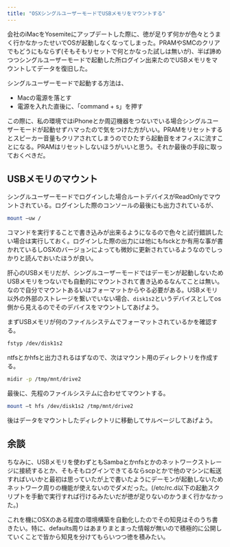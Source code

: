 ```yaml
---
title: "OSXシングルユーザーモードでUSBメモリをマウントする"
---
```


会社のiMacをYosemiteにアップデートした際に、徳が足りず何かが色々とうまく行かなかったせいでOSが起動しなくなってしまった。PRAMやSMCのクリアでもどうにもならず(そもそもリセットで何とかなった試しは無いが)、半ば諦めつつシングルユーザーモードで起動した所ログイン出来たのでUSBメモリをマウントしてデータを復旧した。

シングルユーザーモードで起動する方法は、

* Macの電源を落とす
* 電源を入れた直後に、「command + s」を押す

この際に、私の環境ではiPhoneとか周辺機器をつないでいる場合シングルユーザーモードが起動せずハマったので気をつけた方がいい。PRAMをリセットするとスピーカー音量もクリアされてしまうのでひたすら起動音をオフィスに流すことになる。PRAMはリセットしないほうがいいと思う。それか最後の手段に取っておくべきだ。

## USBメモリのマウント

シングルユーザーモードでログインした場合ルートデバイスがReadOnlyでマウントされている。ログインした際のコンソールの最後にも出力されているが、

```sh
mount –uw /
```

コマンドを実行することで書き込みが出来るようになるので色々と試行錯誤したい場合は実行しておく。ログインした際の出力には他にもfsckとか有用な事が書かれているしOSXのバージョンによっても微妙に更新されているようなのでしっかりと読んでおいたほうが良い。

肝心のUSBメモリだが、シングルユーザーモードではデーモンが起動しないためUSBメモリをつないでも自動的にマウントされて書き込めるなんてことは無い。なので自分でマウントあるいはフォーマットからやる必要がある。USBメモリ以外の外部のストレージを繋いでいない場合、`disk1s2`というデバイスとしてos側から見えるのでそのデバイスをマウントしてあげよう。

まずUSBメモリが何のファイルシステムでフォーマットされているかを確認する。

```sh
fstyp /dev/disk1s2
```

ntfsとかhfsと出力されるはずなので、次はマウント用のディレクトリを作成する。

```sh
midir -p /tmp/mnt/drive2
```

最後に、先程のファイルシステムに合わせてマウントする。

```sh
mount –t hfs /dev/disk1s2 /tmp/mnt/drive2
```

後はデータをマウントしたディレクトリに移動してサルベージしてあげよう。

## 余談

ちなみに、USBメモリを使わずともSambaとかnfsとかのネットワークストレージに接続するとか、そもそもログインできてるならscpとかで他のマシンに転送すればいいかと最初は思っていたが上で書いたようにデーモンが起動しないためネットワーク周りの機能が使えないのでダメだった。(/etc/rc.d以下の起動スクリプトを手動で実行すれば行けるみたいだが徳が足りないのかうまく行かなかった。)

これを機にOSXのある程度の環境構築を自動化したのでその知見はそのうち書きたい。特に、defaults周りはあまりまとまった情報が無いので積極的に公開していくことで皆から知見を分けてもらいつつ徳を積みたい。
